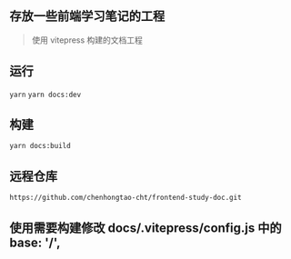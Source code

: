 ## 存放一些前端学习笔记的工程

> 使用 vitepress 构建的文档工程

## 运行

`yarn`
`yarn docs:dev`

## 构建

`yarn docs:build`

## 远程仓库

`https://github.com/chenhongtao-cht/frontend-study-doc.git`

## 使用需要构建修改 docs/.vitepress/config.js 中的 base: '/',

